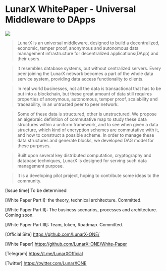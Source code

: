 # LunarX WhitePaper - Universal Middleware to DApps

![](https://img.shields.io/badge/White--Paper-v0.6.0-green.svg)

>LunarX is an universal middleware, designed to build a decentralized, economic, temper proof, anonymous and autonomous data management infrastructure for decentralized applications(DApp) and their users. 

>It resembles database systems, but without centralized servers.
Every peer joining the LunarX network becomes a part of the whole data service system, providing data access functionality to clients.

>In real world businesses, not all the data is transactional that has to be put into a blockchain, but these great amount of data still requires properties of anonymous, autonomous, temper proof, scalability and traceability, in an untrusted peer to peer network.

>Some of these data is structured, other is unstructured. We propose an algebraic definition of commutative map to study these data structures within a uniform framework, and to see when given a data structure, 
which kind of encryption schemes are commutative with it, and how to construct a possible scheme.
In order to manage these data structures and generate blocks, we developed DAG model for these purposes.

>Built upon several key distributed computation, cryptography and database techniques, LunarX is designed for serving such data management purpose.

>It is a developing pilot project, hoping to contribute some ideas to the community.

[Issue time] To be determined

[White Paper Part I]: the theory, technical architecture. Committed. 

[White Paper Part II]: The business scenarios, processes and architecture. Coming soon. 

[White Paper Part III]: Team, token, Roadmap. Committed. 


[Official Site] https://github.com/LunarX-ONE/

[White Paper] https://github.com/LunarX-ONE/White-Paper

[Telegram] https://t.me/LunarXOfficial 

[Twitter] https://twitter.com/LunarXONE
